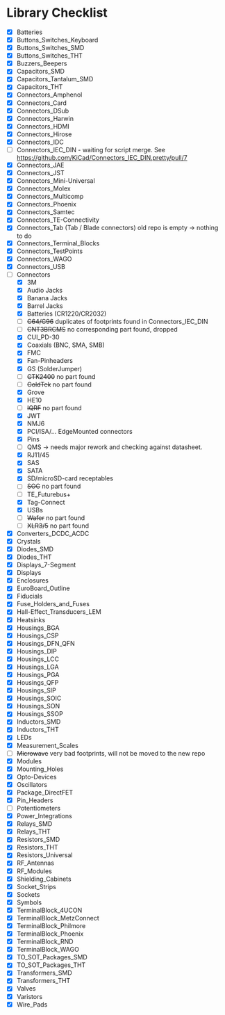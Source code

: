 
# Library Checklist
- [x] Batteries
- [x] Buttons_Switches_Keyboard
- [x] Buttons_Switches_SMD
- [x] Buttons_Switches_THT
- [x] Buzzers_Beepers
- [x] Capacitors_SMD
- [x] Capacitors_Tantalum_SMD
- [x] Capacitors_THT
- [x] Connectors_Amphenol
- [x] Connectors_Card
- [x] Connectors_DSub
- [x] Connectors_Harwin
- [x] Connectors_HDMI
- [x] Connectors_Hirose
- [x] Connectors_IDC
- [ ] Connectors_IEC_DIN - waiting for script merge. See https://github.com/KiCad/Connectors_IEC_DIN.pretty/pull/7
- [x] Connectors_JAE
- [x] Connectors_JST
- [x] Connectors_Mini-Universal
- [x] Connectors_Molex
- [x] Connectors_Multicomp
- [x] Connectors_Phoenix
- [x] Connectors_Samtec
- [x] Connectors_TE-Connectivity
- [x] Connectors_Tab (Tab / Blade connectors) old repo is empty -> nothing to do
- [x] Connectors_Terminal_Blocks
- [x] Connectors_TestPoints
- [x] Connectors_WAGO
- [x] Connectors_USB
- [ ] Connectors
  - [x] 3M
  - [x] Audio Jacks
  - [x] Banana Jacks
  - [x] Barrel Jacks
  - [x] Batteries (CR1220/CR2032)
  - [ ] <s>C64/C96</s> duplicates of footprints found in Connectors_IEC_DIN
  - [ ] <s>CNT3BRCMS</s> no corresponding part found, dropped
  - [x] CUI_PD-30
  - [x] Coaxials (BNC, SMA, SMB)
  - [x] FMC
  - [x] Fan-Pinheaders
  - [x] GS (SolderJumper)
  - [ ] <s>GTK2400</s> no part found
  - [ ] <s>GoldTek</s> no part found
  - [x] Grove
  - [x] HE10
  - [ ] <s>IQRF</s> no part found
  - [x] JWT
  - [x] NMJ6
  - [x] PCI/ISA/... EdgeMounted connectors
  - [x] Pins
  - [ ] QMS -> needs major rework and checking against datasheet.
  - [x] RJ11/45
  - [x] SAS
  - [x] SATA
  - [x] SD/microSD-card receptables
  - [ ] <s>SOC</s> no part found
  - [ ] TE_Futurebus+
  - [x] Tag-Connect
  - [x] USBs
  - [ ] <s>Wafer</s> no part found
  - [ ] <s>XLR3/5</s> no part found
- [x] Converters_DCDC_ACDC
- [x] Crystals
- [x] Diodes_SMD
- [x] Diodes_THT
- [x] Displays_7-Segment
- [x] Displays
- [x] Enclosures
- [x] EuroBoard_Outline
- [x] Fiducials
- [x] Fuse_Holders_and_Fuses
- [x] Hall-Effect_Transducers_LEM
- [x] Heatsinks
- [x] Housings_BGA
- [x] Housings_CSP
- [x] Housings_DFN_QFN
- [x] Housings_DIP
- [x] Housings_LCC
- [x] Housings_LGA
- [x] Housings_PGA
- [x] Housings_QFP
- [x] Housings_SIP
- [x] Housings_SOIC
- [x] Housings_SON
- [x] Housings_SSOP
- [x] Inductors_SMD
- [x] Inductors_THT
- [x] LEDs
- [x] Measurement_Scales
- [ ] <s>Microwave</s> very bad footprints, will not be moved to the new repo
- [x] Modules
- [x] Mounting_Holes
- [x] Opto-Devices
- [x] Oscillators
- [x] Package_DirectFET
- [x] Pin_Headers
- [ ] Potentiometers
- [x] Power_Integrations
- [x] Relays_SMD
- [x] Relays_THT
- [x] Resistors_SMD
- [x] Resistors_THT
- [x] Resistors_Universal
- [x] RF_Antennas
- [x] RF_Modules
- [x] Shielding_Cabinets
- [x] Socket_Strips
- [x] Sockets
- [x] Symbols
- [x] TerminalBlock_4UCON
- [x] TerminalBlock_MetzConnect
- [x] TerminalBlock_Philmore
- [x] TerminalBlock_Phoenix
- [x] TerminalBlock_RND
- [x] TerminalBlock_WAGO
- [x] TO_SOT_Packages_SMD
- [x] TO_SOT_Packages_THT
- [x] Transformers_SMD
- [x] Transformers_THT
- [x] Valves
- [x] Varistors
- [x] Wire_Pads
